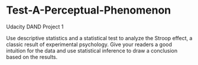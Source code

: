 # Test-A-Perceptual-Phenomenon
Udacity DAND Project 1

Use descriptive statistics and a statistical test to analyze the Stroop effect, a classic result of experimental psychology. Give your readers a good intuition for the data and use statistical inference to draw a conclusion based on the results.

